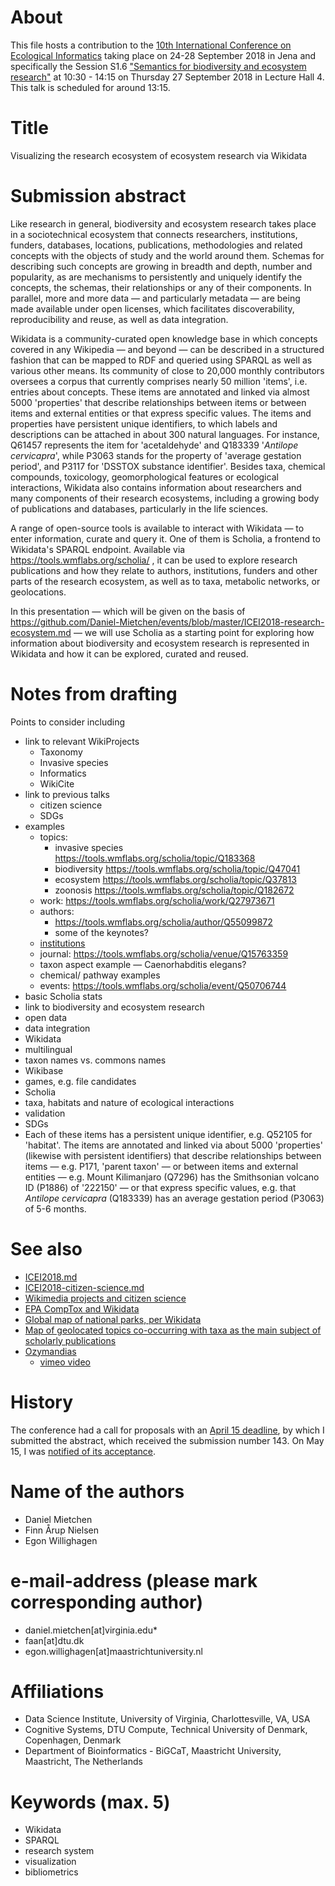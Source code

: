 # About

This file hosts a contribution to the [10th International Conference on Ecological Informatics](http://icei2018.uni-jena.de/) taking place on 24-28 September 2018 in Jena and specifically the Session S1.6 ["Semantics for biodiversity and ecosystem research"](https://icei2018.uni-jena.de/session/s1-6-semantics/) at 10:30 - 14:15 on Thursday 27 September 2018 in Lecture Hall 4. This talk is scheduled for around 13:15.

# Title

Visualizing the research ecosystem of ecosystem research via Wikidata

# Submission abstract

Like research in general, biodiversity and ecosystem research takes place in a sociotechnical ecosystem that connects researchers, institutions, funders, databases, locations, publications, methodologies and related concepts with the objects of study and the world around them. Schemas for describing such concepts are growing in breadth and depth, number and popularity, as are mechanisms to persistently and uniquely identify the concepts, the schemas, their relationships or any of their components. In parallel, more and more data &mdash; and particularly metadata &mdash; are being made available under open licenses, which facilitates discoverability, reproducibility and reuse, as well as data integration.

Wikidata is a community-curated open knowledge base in which concepts covered in any Wikipedia &mdash; and beyond &mdash; can be described in a structured fashion that can be mapped to RDF and queried using SPARQL as well as various other means. Its community of close to 20,000 monthly contributors oversees a corpus that currently comprises nearly 50 million 'items', i.e. entries about concepts. These items are annotated and linked via almost 5000 'properties' that describe relationships between items or between items and external entities or that express specific values. The items and properties have persistent unique identifiers, to which labels and descriptions can be attached in about 300 natural languages. For instance, Q61457 represents the item for 'acetaldehyde' and Q183339 '*Antilope cervicapra*', while P3063 stands for the property of 'average gestation period', and P3117 for 'DSSTOX substance identifier'. Besides taxa, chemical compounds, toxicology, geomorphological features or ecological interactions, Wikidata also contains information about researchers and many components of their research ecosystems, including a growing body of publications and databases, particularly in the life sciences.

A range of open-source tools is available to interact with Wikidata &mdash; to enter information, curate and query it. One of them is Scholia, a frontend to Wikidata's SPARQL endpoint. Available via https://tools.wmflabs.org/scholia/ , it can be used to explore research publications and how they relate to authors, institutions, funders and other parts of the research ecosystem, as well as to taxa, metabolic networks, or geolocations. 

In this presentation &mdash; which will be given on the basis of https://github.com/Daniel-Mietchen/events/blob/master/ICEI2018-research-ecosystem.md &mdash; we will use Scholia as a starting point for exploring how information about biodiversity and ecosystem research is represented in Wikidata and how it can be explored, curated and reused.

# Notes from drafting
Points to consider including
- link to relevant WikiProjects
  - Taxonomy
  - Invasive species
  - Informatics
  - WikiCite
- link to previous talks
  - citizen science
  - SDGs
- examples
  - topics: 
    - invasive species https://tools.wmflabs.org/scholia/topic/Q183368
    - biodiversity https://tools.wmflabs.org/scholia/topic/Q47041
    - ecosystem https://tools.wmflabs.org/scholia/topic/Q37813
    - zoonosis https://tools.wmflabs.org/scholia/topic/Q182672
  - work: https://tools.wmflabs.org/scholia/work/Q27973671
  - authors: 
    - https://tools.wmflabs.org/scholia/author/Q55099872
    - some of the keynotes?
  - [institutions](https://query.wikidata.org/#%23%20%23defaultView%3AGraph%0ASELECT%20%3Fciting_organization%20%3Fciting_organizationLabel%20%3Fcited_organization%20%3Fcited_organizationLabel%0AWITH%20%7B%0A%20%20SELECT%20DISTINCT%20%3Fciting_organization%20%3Fcited_organization%20WHERE%20%7B%0A%20%20%20%20%3Fciting_author%20%28wdt%3AP108%7Cwdt%3AP1416%29%20%3Fciting_organization%20.%20%0A%20%20%20%20%3Fcited_author%20%28wdt%3AP108%7Cwdt%3AP1416%29%20%3Fcited_organization%20.%20%0A%0A%20%20%20%20%3Fciting_work%20wdt%3AP50%20%3Fciting_author%20.%20%0A%20%20%20%20%7B%20%3Fciting_work%20wdt%3AP921%20wd%3AQ183368%20.%7D%20UNION%20%20%20%20%20%7B%20%3Fciting_work%20wdt%3AP921%20wd%3AQ42985020%20.%7D%20%0A%20%20%20%20%7B%20%3Fcited_work%20wdt%3AP921%20wd%3AQ183368%20.%7D%20UNION%20%20%20%20%20%7B%20%3Fcited_work%20wdt%3AP921%20wd%3AQ42985020%20.%7D%20%0A%20%20%20%20%3Fciting_work%20wdt%3AP2860%20%3Fcited_work%20.%20%0A%20%20%20%20%3Fcited_work%20wdt%3AP50%20%3Fcited_author%20.%20%20%0A%20%20%20%20FILTER%20%28%3Fciting_work%20%21%3D%20%3Fcited_work%29%0A%20%20%20%20FILTER%20NOT%20EXISTS%20%7B%0A%20%20%20%20%20%20%3Fciting_work%20wdt%3AP50%20%3Fauthor%20.%0A%20%20%20%20%20%20%3Fciting_work%20wdt%3AP2860%20%3Fcited_work%20.%0A%20%20%20%20%20%20%3Fcited_work%20%20wdt%3AP50%20%3Fauthor%20.%0A%20%20%20%20%7D%0A%20%20%7D%0A%7D%20AS%20%25results%0AWHERE%20%7B%0A%20%20INCLUDE%20%25results%0A%20SERVICE%20wikibase%3Alabel%20%7B%20bd%3AserviceParam%20wikibase%3Alanguage%20%22%5BAUTO_LANGUAGE%5D%2Cen%22.%20%7D%20%20%20%20%20%20%20%20%0A%20%7D%0A) 
  - journal: https://tools.wmflabs.org/scholia/venue/Q15763359
  - taxon aspect example &mdash; Caenorhabditis elegans?
  - chemical/ pathway examples
  - events: https://tools.wmflabs.org/scholia/event/Q50706744
- basic Scholia stats
- link to biodiversity and ecosystem research
- open data
- data integration
- Wikidata
- multilingual
- taxon names vs. commons names
- Wikibase
- games, e.g. file candidates
- Scholia
- taxa, habitats and nature of ecological interactions
- validation
- SDGs
- Each of these items has a persistent unique identifier, e.g. Q52105 for 'habitat'. The items are annotated and linked via about 5000 'properties' (likewise with persistent identifiers) that describe relationships between items &mdash; e.g. P171, 'parent taxon' &mdash; or between items and external entities &mdash; e.g. Mount Kilimanjaro (Q7296) has the Smithsonian volcano ID (P1886) of '222150' &mdash; or that express specific values, e.g. that *Antilope cervicapra* (Q183339) has an average gestation period (P3063) of 5-6 months.

# See also 

* [ICEI2018.md](ICEI2018.md)
* [ICEI2018-citizen-science.md](ICEI2018-citizen-science.md)
* [Wikimedia projects and citizen science](https://www.wikidata.org/wiki/User:Daniel_Mietchen/ECSA_2018)
* [EPA CompTox and Wikidata](http://chem-bla-ics.blogspot.bg/2017/01/epa-comptox-dashboard-ids-in-wikidata.html)
* [Global map of national parks, per Wikidata](https://twitter.com/SciHiBlog/status/987984942050217984)
* [Map of geolocated topics co-occurring with taxa as the main subject of scholarly publications](https://query.wikidata.org/#%23defaultView%3AMap%0ASELECT%0A%20%20%3Flocation%20%3FlocationLabel%0A%20%20%3Fgeo%0A%20%20%3Fexample_work%20%3Fexample_workLabel%0AWITH%20%7B%0A%20%20SELECT%0A%20%20%20%20%3Flocation%20%3Fgeo%0A%20%20%20%20%28SAMPLE%28%3Fwork%29%20AS%20%3Fexample_work%29%0A%20%20WHERE%20%7B%0A%20%20%20%20%23%20Find%20works%20that%20are%20marked%20with%20main%20subject%20of%20the%20topic.%0A%20%20%20%20%3Fwork%20wdt%3AP921%20%3Ftopic%20.%0A%20%20%20%20%3Ftopic%20wdt%3AP31%20wd%3AQ16521%20.%0A%20%20%20%20%0A%20%20%20%20%23%20Identify%20co-occuring%20topic%20that%20is%20geo-locatable.%20%0A%20%20%20%20%3Fwork%20wdt%3AP921%20%3Flocation%20.%0A%20%20%20%20%3Flocation%20wdt%3AP625%20%3Fgeo%20.%0A%20%20%7D%0A%20%20GROUP%20BY%20%3Flocation%20%3Fgeo%0A%7D%20AS%20%25results%0AWHERE%20%7B%0A%20%20INCLUDE%20%25results%0A%20%20%0A%20%20%23%20Label%20the%20results%0A%20%20SERVICE%20wikibase%3Alabel%20%7B%0A%20%20%20%20bd%3AserviceParam%20wikibase%3Alanguage%20%22en%2Cda%2Cde%2Ces%2Cfr%2Cjp%2Cnl%2Cno%2Cru%2Csv%2Czh%22.%0A%20%20%7D%0A%7D%0A)
* [Ozymandias](http://iphylo.blogspot.com/2018/08/gbif-challenge-entry-ozymandias.html)
  - [vimeo video](https://vimeo.com/285864743)

# History

The conference had a call for proposals with an [April 15 deadline](http://icei2018.uni-jena.de/calls/), by which I submitted the abstract, which received the submission number 143. On May 15, I was [notified of its acceptance](https://github.com/Daniel-Mietchen/events/issues/339#issuecomment-389138931).


# Name of the authors

* Daniel Mietchen
* Finn Årup Nielsen
* Egon Willighagen

# e-mail-address (please mark corresponding author)

* daniel.mietchen[at]virginia.edu*
* faan[at]dtu.dk
* egon.willighagen[at]maastrichtuniversity.nl

# Affiliations

* Data Science Institute, University of Virginia, Charlottesville, VA, USA
* Cognitive Systems, DTU Compute, Technical University of Denmark, Copenhagen, Denmark
* Department of Bioinformatics - BiGCaT, Maastricht University, Maastricht, The Netherlands

# Keywords (max. 5)

- Wikidata
- SPARQL
- research system
- visualization
- bibliometrics
